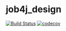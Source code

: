 # job4j_design
[![Build Status](https://travis-ci.com/aresfun-sandler/job4j_design.svg?branch=master)](https://travis-ci.com/aresfun-sandler/job4j_design)
[![codecov](https://codecov.io/gh/aresfun-sandler/job4j_design/branch/master/graph/badge.svg?token=LDM699YOSL)](https://codecov.io/gh/aresfun-sandler/job4j_design)